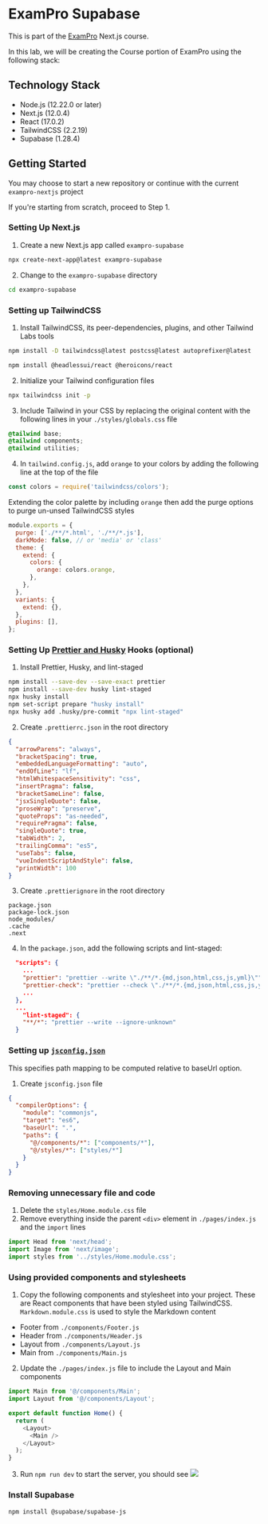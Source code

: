 # ExamPro Supabase

This is part of the [ExamPro](https://www.exampro.co/) Next.js course.

In this lab, we will be creating the Course portion of ExamPro using the following stack:

## Technology Stack

- Node.js (12.22.0 or later)
- Next.js (12.0.4)
- React (17.0.2)
- TailwindCSS (2.2.19)
- Supabase (1.28.4)

## Getting Started

You may choose to start a new repository or continue with the current `exampro-nextjs` project

If you're starting from scratch, proceed to Step 1.

### Setting Up Next.js

1. Create a new Next.js app called `exampro-supabase`

```bash
npx create-next-app@latest exampro-supabase
```

2. Change to the `exampro-supabase` directory

```bash
cd exampro-supabase
```

### Setting up TailwindCSS

1. Install TailwindCSS, its peer-dependencies, plugins, and other Tailwind Labs tools

```bash
npm install -D tailwindcss@latest postcss@latest autoprefixer@latest
```

```bash
npm install @headlessui/react @heroicons/react
```

2. Initialize your Tailwind configuration files

```bash
npx tailwindcss init -p
```

3. Include Tailwind in your CSS by replacing the original content with the following lines in your `./styles/globals.css` file

```css
@tailwind base;
@tailwind components;
@tailwind utilities;
```

4. In `tailwind.config.js`, add `orange` to your colors by adding the following line at the top of the file

```javascript
const colors = require('tailwindcss/colors');
```

Extending the color palette by including `orange` then add the purge options to purge un-unsed TailwindCSS styles

```javascript
module.exports = {
  purge: ['./**/*.html', './**/*.js'],
  darkMode: false, // or 'media' or 'class'
  theme: {
    extend: {
      colors: {
        orange: colors.orange,
      },
    },
  },
  variants: {
    extend: {},
  },
  plugins: [],
};
```

### Setting Up [Prettier and Husky](https://prettier.io/docs/en/install.html) Hooks (optional)

1. Install Prettier, Husky, and lint-staged

```bash
npm install --save-dev --save-exact prettier
npm install --save-dev husky lint-staged
npx husky install
npm set-script prepare "husky install"
npx husky add .husky/pre-commit "npx lint-staged"
```

2. Create `.prettierrc.json` in the root directory

```json
{
  "arrowParens": "always",
  "bracketSpacing": true,
  "embeddedLanguageFormatting": "auto",
  "endOfLine": "lf",
  "htmlWhitespaceSensitivity": "css",
  "insertPragma": false,
  "bracketSameLine": false,
  "jsxSingleQuote": false,
  "proseWrap": "preserve",
  "quoteProps": "as-needed",
  "requirePragma": false,
  "singleQuote": true,
  "tabWidth": 2,
  "trailingComma": "es5",
  "useTabs": false,
  "vueIndentScriptAndStyle": false,
  "printWidth": 100
}
```

3. Create `.prettierignore` in the root directory

```
package.json
package-lock.json
node_modules/
.cache
.next
```

4. In the `package.json`, add the following scripts and lint-staged:

```json
  "scripts": {
    ...
    "prettier": "prettier --write \"./**/*.{md,json,html,css,js,yml}\"",
    "prettier-check": "prettier --check \"./**/*.{md,json,html,css,js,yml}\"",
    ...
  },
  ...
    "lint-staged": {
    "**/*": "prettier --write --ignore-unknown"
  }
```

### Setting up [`jsconfig.json`](https://code.visualstudio.com/docs/languages/jsconfig)

This specifies path mapping to be computed relative to baseUrl option.

1. Create `jsconfig.json` file

```json
{
  "compilerOptions": {
    "module": "commonjs",
    "target": "es6",
    "baseUrl": ".",
    "paths": {
      "@/components/*": ["components/*"],
      "@/styles/*": ["styles/*"]
    }
  }
}
```

### Removing unnecessary file and code

1. Delete the `styles/Home.module.css` file
2. Remove everything inside the parent `<div>` element in `./pages/index.js` and the `import` lines

```javascript
import Head from 'next/head';
import Image from 'next/image';
import styles from '../styles/Home.module.css';
```

### Using provided components and stylesheets

1. Copy the following components and stylesheet into your project. These are React components that have been styled using TailwindCSS. `Markdown.module.css` is used to style the Markdown content

- Footer from `./components/Footer.js`
- Header from `./components/Header.js`
- Layout from `./components/Layout.js`
- Main from `./components/Main.js`

2. Update the `./pages/index.js` file to include the Layout and Main components

```javascript
import Main from '@/components/Main';
import Layout from '@/components/Layout';

export default function Home() {
  return (
    <Layout>
      <Main />
    </Layout>
  );
}
```

3. Run `npm run dev` to start the server, you should see
   ![](https://exampro-support.s3.amazonaws.com/Nextjs/starting_app.png)

### Install Supabase

```
npm install @supabase/supabase-js
```
